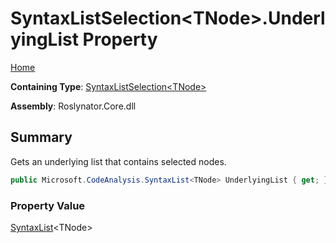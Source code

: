 # SyntaxListSelection\<TNode>\.UnderlyingList Property

[Home](../../../README.md)

**Containing Type**: [SyntaxListSelection\<TNode>](../README.md)

**Assembly**: Roslynator\.Core\.dll

## Summary

Gets an underlying list that contains selected nodes\.

```csharp
public Microsoft.CodeAnalysis.SyntaxList<TNode> UnderlyingList { get; }
```

### Property Value

[SyntaxList](https://docs.microsoft.com/en-us/dotnet/api/microsoft.codeanalysis.syntaxlist-1)\<TNode>

